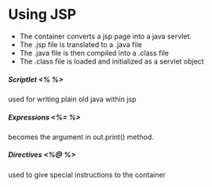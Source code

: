 # Using JSP
* The container converts a jsp page into a java servlet.
* The .jsp file is translated to a .java file
* The .java file is then compiled into a .class file
* The .class file is loaded and initialized as a servlet object


##### Scriptlet <% %> #####
used for writing plain old java within jsp

##### Expressions <%= %> #####
becomes the argument in out.print() method.

##### Directives <%@ %> #####
used to give special instructions to the container